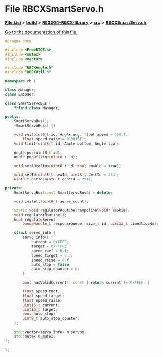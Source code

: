 
# File RBCXSmartServo.h

[**File List**](files.md) **>** [**build**](dir_4fef79e7177ba769987a8da36c892c5f.md) **>** [**RB3204-RBCX-library**](dir_6e2f6bf38ad600996f360c484704d30b.md) **>** [**src**](dir_2fb57cfb6554052417264f60890e0af6.md) **>** [**RBCXSmartServo.h**](RBCXSmartServo_8h.md)

[Go to the documentation of this file.](RBCXSmartServo_8h.md) 


````cpp
#pragma once

#include <FreeRTOS.h>
#include <mutex>
#include <vector>

#include "RBCXAngle.h"
#include "RBCXUtil.h"

namespace rb {

class Manager;
class Encoder;

class SmartServoBus {
    friend class Manager;

public:
    SmartServoBus();
    ~SmartServoBus() {}

    void set(uint8_t id, Angle ang, float speed = 180.f,
        float speed_raise = 0.0015f);
    void limit(uint8_t id, Angle bottom, Angle top);

    Angle pos(uint8_t id);
    Angle posOffline(uint8_t id);

    void setAutoStop(uint8_t id, bool enable = true);

    void setId(uint8_t newId, uint8_t destId = 254);
    uint8_t getId(uint8_t destId = 254);

private:
    SmartServoBus(const SmartServoBus&) = delete;

    void install(uint8_t servo_count);

    static void regulatorRoutineTrampoline(void* cookie);
    void regulatorRoutine();
    bool regulateServo(
        QueueHandle_t responseQueue, size_t id, uint32_t timeSliceMs);

    struct servo_info {
        servo_info() {
            current = 0xFFFF;
            target = 0xFFFF;
            speed_coef = 0.f;
            speed_target = 0.f;
            speed_raise = 0.f;
            auto_stop = false;
            auto_stop_counter = 0;
        }

        bool hasValidCurrent() const { return current != 0xFFFF; }

        float speed_coef;
        float speed_target;
        float speed_raise;
        uint16_t current;
        uint16_t target;
        bool auto_stop;
        uint8_t auto_stop_counter;
    };

    std::vector<servo_info> m_servos;
    std::mutex m_mutex;
};

};
````

